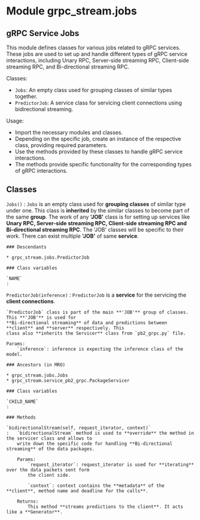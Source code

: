 Module grpc_stream.jobs
=======================
gRPC Service Jobs
-----------------

This module defines classes for various jobs related to gRPC services. These jobs are used to set up and handle
different types of gRPC service interactions, including Unary RPC, Server-side streaming RPC, Client-side streaming RPC,
and Bi-directional streaming RPC.

Classes:
- `Jobs`: An empty class used for grouping classes of similar types together.
- `PredictorJob`: A service class for servicing client connections using bidirectional streaming.

Usage:
- Import the necessary modules and classes.
- Depending on the specific job, create an instance of the respective class, providing required parameters.
- Use the methods provided by these classes to handle gRPC service interactions.
- The methods provide specific functionality for the corresponding types of gRPC interactions.

Classes
-------

`Jobs()`
:   `Jobs` is an empty class used for **grouping classes** of similar type under one. This class is **inherited**
    by the similar classes to become part of the same **group**. The work of any **'JOB'** class is for setting
    up services like **Unary RPC, Server-side streaming RPC, Client-side streaming RPC and Bi-directional streaming
    RPC**. The 'JOB' classes will be specific to their work. There can exist multiple **'JOB'** of same **service**.

    ### Descendants

    * grpc_stream.jobs.PredictorJob

    ### Class variables

    `NAME`
    :

`PredictorJob(inference)`
:   `PredictorJob` is a **service** for the servicing the **client connections**.
    
    `PredictorJob` class is part of the main **'JOB'** group of classes. This **'JOB'** is used for
    **Bi-directional streaming** of data and predictions between **client** and **server** respectively. This
    class also **inherits the Servicer** class from `pb2_grpc.py` file.
    
    Params:
        `inference`: inference is expecting the inference class of the model.

    ### Ancestors (in MRO)

    * grpc_stream.jobs.Jobs
    * grpc_stream.service_pb2_grpc.PackageServicer

    ### Class variables

    `CHILD_NAME`
    :

    ### Methods

    `bidirectionalStream(self, request_iterator, context)`
    :   `bidirectionalStream` method is used to **override** the method in the servicer class and allows to
        write down the specific code for handling **Bi-directional streaming** of the data packages.
        
        Params:
            `request_iterator`: request_iterator is used for **iterating** over the data packets sent form
            the client side.
        
            `context`: context contains the **metadata** of the **client**, method name and deadline for the calls**.
        
        Returns:
            This method **streams predictions to the client**. It acts like a **Generator**.